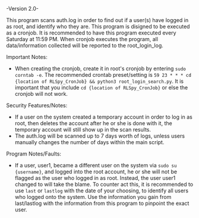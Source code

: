 -Version 2.0-

This program scans auth.log in order to find out if a user(s) have logged in as root, and identify who they are. This program is disigned to be executed as a cronjob. It is recommended to have this program executed every Saturday at 11:59 PM. When cronjob executes the program, all data/information collected will be reported to the root_login_log. 

Important Notes:
- When creating the cronjob, create it in root's cronjob by entering `sudo corntab -e`. The recommended crontab preset/setting is `59 23 * * * cd {location of RLSpy_CronJob} && python3 root_login_search.py`. It is important that you include `cd {location of RLSpy_CronJob}` or else the cronjob will not work.

Security Features/Notes:
- If a user on the system created a temporary account in order to log in as root, then deletes the account after he or she is done with it, the temporary account will still show up in the scan results.
- The auth.log will be scanned up to 7 days worth of logs, unless users manually changes the number of days within the main script.

Program Notes/Faults:
- If a user, user1, became a different user on the system via `sudo su {username}`, and logged into the root account, he or she will not be flagged as the user who logged in as root. Instead, the user user1 changed to will take the blame. To counter act this, it is recommended to use `last` or `lastlog` with the date of your choosing, to identify all users who logged onto the system. Use the information you gain from last/lastlog with the information from this program to pinpoint the exact user.
